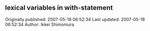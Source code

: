 ## lexical variables in with-statement 
Originally published: 2007-05-18 06:52:34 
Last updated: 2007-05-18 06:52:34 
Author: Ikkei Shimomura 
 
